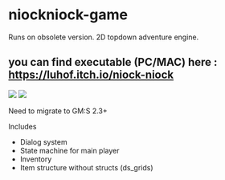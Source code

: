 # niockniock-game
Runs on obsolete version. 2D topdown adventure engine.
## you can find executable (PC/MAC) here : https://luhof.itch.io/niock-niock
<img src="https://img.itch.zone/aW1nLzQxMDkyMzkucG5n/original/Hk3APl.png"/>
<img src="https://img.itch.zone/aW1hZ2UvNzM4MDE1LzQxMDkwMjYucG5n/347x500/raxrs6.png"/>

Need to migrate to GM:S 2.3+

Includes
- Dialog system
- State machine for main player
- Inventory
- Item structure without structs (ds_grids)
